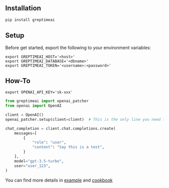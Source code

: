 ## Installation

```python
pip install greptimeai
```

## Setup

Before get started, export the following to your environment variables:

```shell
export GREPTIMEAI_HOST='<host>'
export GREPTIMEAI_DATABASE='<dbname>'
export GREPTIMEAI_TOKEN='<username>:<password>'
```

## How-To

```shell
export OPENAI_API_KEY='sk-xxx'
```

```python
from greptimeai import openai_patcher
from openai import OpenAI

client = OpenAI()
openai_patcher.setup(client=client)  # This is the only line you need to add

chat_completion = client.chat.completions.create(
    messages=[
        {
            "role": "user",
            "content": "Say this is a test",
        }
    ],
    model="gpt-3.5-turbo",
    user="user_123",
)
```

You can find more details in [example](https://github.com/GreptimeTeam/greptimeai/blob/main/examples/openai.ipynb)
and [cookbook](https://github.com/GreptimeTeam/greptimeai-cookbook/tree/main/examples/openai)
